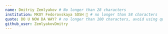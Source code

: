 ```yaml
--- 
name: Dmitriy Zemlyakov # No longer than 28 characters 
institution: MKOY Fedorovskaya SOSH 🚩 # no longer than 58 characters 
quote: DO U NOW DA WAY? # no longer than 100 characters, avoid using quotes(") to guarantee the format remains the same. 
github_user: ZemlyakovDmitry 
---
```

